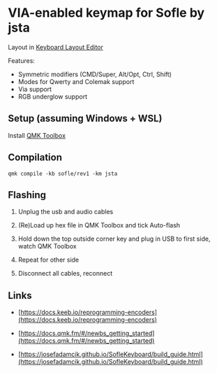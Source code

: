 # VIA-enabled keymap for Sofle by jsta

Layout in [Keyboard Layout Editor](http://www.keyboard-layout-editor.com/#/gists/76efb423a46cbbea75465cb468eef7ff)

Features:

- Symmetric modifiers (CMD/Super, Alt/Opt, Ctrl, Shift)
- Modes for Qwerty and Colemak support
- Via support
- RGB underglow support

## Setup (assuming Windows + WSL)

Install [QMK Toolbox](https://github.com/qmk/qmk_toolbox)

## Compilation

```shell
qmk compile -kb sofle/rev1 -km jsta
```

## Flashing

1. Unplug the usb and audio cables

2. (Re)Load up hex file in QMK Toolbox and tick Auto-flash

3. Hold down the top outside corner key and plug in USB to first side, watch QMK Toolbox

4. Repeat for other side

5. Disconnect all cables, reconnect

## Links

- [https://docs.keeb.io/reprogramming-encoders](https://docs.keeb.io/reprogramming-encoders)

- [https://docs.qmk.fm/#/newbs_getting_started](https://docs.qmk.fm/#/newbs_getting_started)

- [https://josefadamcik.github.io/SofleKeyboard/build_guide.html](https://josefadamcik.github.io/SofleKeyboard/build_guide.html)
